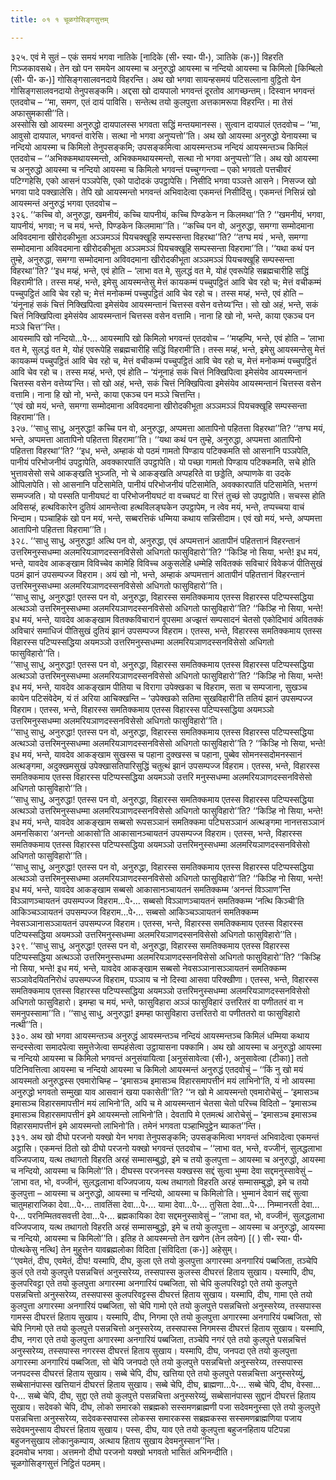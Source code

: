 ```yaml
---
title: ०१ १ चूळगोसिङ्गसुत्तम्

---
```


३२५. एवं मे सुतं – एकं समयं भगवा नातिके [नादिके (सी॰ स्या॰ पी॰), ञातिके (क॰)] विहरति गिञ्जकावसथे। तेन खो पन समयेन आयस्मा च अनुरुद्धो आयस्मा च नन्दियो आयस्मा च किमिलो [किम्बिलो (सी॰ पी॰ क॰)] गोसिङ्गसालवनदाये विहरन्ति। अथ खो भगवा सायन्हसमयं पटिसल्लाना वुट्ठितो येन गोसिङ्गसालवनदायो तेनुपसङ्कमि। अद्दसा खो दायपालो भगवन्तं दूरतोव आगच्छन्तम्। दिस्वान भगवन्तं एतदवोच – ‘‘मा, समण, एतं दायं पाविसि। सन्तेत्थ तयो कुलपुत्ता अत्तकामरूपा विहरन्ति। मा तेसं अफासुमकासी’’ति।  
अस्सोसि खो आयस्मा अनुरुद्धो दायपालस्स भगवता सद्धिं मन्तयमानस्स। सुत्वान दायपालं एतदवोच – ‘‘मा, आवुसो दायपाल, भगवन्तं वारेसि। सत्था नो भगवा अनुप्पत्तो’’ति। अथ खो आयस्मा अनुरुद्धो येनायस्मा च नन्दियो आयस्मा च किमिलो तेनुपसङ्कमि; उपसङ्कमित्वा आयस्मन्तञ्च नन्दियं आयस्मन्तञ्च किमिलं एतदवोच – ‘‘अभिक्कमथायस्मन्तो, अभिक्कमथायस्मन्तो, सत्था नो भगवा अनुप्पत्तो’’ति। अथ खो आयस्मा च अनुरुद्धो आयस्मा च नन्दियो आयस्मा च किमिलो भगवन्तं पच्चुग्गन्त्वा – एको भगवतो पत्तचीवरं पटिग्गहेसि, एको आसनं पञ्ञपेसि, एको पादोदकं उपट्ठापेसि। निसीदि भगवा पञ्ञत्ते आसने। निसज्ज खो भगवा पादे पक्खालेसि। तेपि खो आयस्मन्तो भगवन्तं अभिवादेत्वा एकमन्तं निसीदिंसु। एकमन्तं निसिन्नं खो आयस्मन्तं अनुरुद्धं भगवा एतदवोच –  
३२६. ‘‘कच्चि वो, अनुरुद्धा, खमनीयं, कच्चि यापनीयं, कच्चि पिण्डकेन न किलमथा’’ति ? ‘‘खमनीयं, भगवा, यापनीयं, भगवा; न च मयं, भन्ते, पिण्डकेन किलमामा’’ति। ‘‘कच्चि पन वो, अनुरुद्धा, समग्गा सम्मोदमाना अविवदमाना खीरोदकीभूता अञ्ञमञ्ञं पियचक्खूहि सम्पस्सन्ता विहरथा’’ति? ‘‘तग्घ मयं , भन्ते, समग्गा सम्मोदमाना अविवदमाना खीरोदकीभूता अञ्ञमञ्ञं पियचक्खूहि सम्पस्सन्ता विहरामा’’ति। ‘‘यथा कथं पन तुम्हे, अनुरुद्धा, समग्गा सम्मोदमाना अविवदमाना खीरोदकीभूता अञ्ञमञ्ञं पियचक्खूहि सम्पस्सन्ता विहरथा’’ति? ‘‘इध मय्हं, भन्ते, एवं होति – ‘लाभा वत मे, सुलद्धं वत मे, योहं एवरूपेहि सब्रह्मचारीहि सद्धिं विहरामी’ति। तस्स मय्हं, भन्ते, इमेसु आयस्मन्तेसु मेत्तं कायकम्मं पच्चुपट्ठितं आवि चेव रहो च; मेत्तं वचीकम्मं पच्चुपट्ठितं आवि चेव रहो च; मेत्तं मनोकम्मं पच्चुपट्ठितं आवि चेव रहो च। तस्स मय्हं, भन्ते, एवं होति – ‘यंनूनाहं सकं चित्तं निक्खिपित्वा इमेसंयेव आयस्मन्तानं चित्तस्स वसेन वत्तेय्य’न्ति। सो खो अहं, भन्ते, सकं चित्तं निक्खिपित्वा इमेसंयेव आयस्मन्तानं चित्तस्स वसेन वत्तामि। नाना हि खो नो, भन्ते, काया एकञ्च पन मञ्ञे चित्त’’न्ति।  
आयस्मापि खो नन्दियो…पे॰… आयस्मापि खो किमिलो भगवन्तं एतदवोच – ‘‘मय्हम्पि, भन्ते, एवं होति – ‘लाभा वत मे, सुलद्धं वत मे, योहं एवरूपेहि सब्रह्मचारीहि सद्धिं विहरामी’ति। तस्स मय्हं, भन्ते, इमेसु आयस्मन्तेसु मेत्तं कायकम्मं पच्चुपट्ठितं आवि चेव रहो च, मेत्तं वचीकम्मं पच्चुपट्ठितं आवि चेव रहो च, मेत्तं मनोकम्मं पच्चुपट्ठितं आवि चेव रहो च। तस्स मय्हं, भन्ते, एवं होति – ‘यंनूनाहं सकं चित्तं निक्खिपित्वा इमेसंयेव आयस्मन्तानं चित्तस्स वसेन वत्तेय्य’न्ति। सो खो अहं, भन्ते, सकं चित्तं निक्खिपित्वा इमेसंयेव आयस्मन्तानं चित्तस्स वसेन वत्तामि। नाना हि खो नो, भन्ते, काया एकञ्च पन मञ्ञे चित्तन्ति।  
‘‘एवं खो मयं, भन्ते, समग्गा सम्मोदमाना अविवदमाना खीरोदकीभूता अञ्ञमञ्ञं पियचक्खूहि सम्पस्सन्ता विहरामा’’ति।  
३२७. ‘‘साधु साधु, अनुरुद्धा! कच्चि पन वो, अनुरुद्धा, अप्पमत्ता आतापिनो पहितत्ता विहरथा’’ति? ‘‘तग्घ मयं, भन्ते, अप्पमत्ता आतापिनो पहितत्ता विहरामा’’ति। ‘‘यथा कथं पन तुम्हे, अनुरुद्धा, अप्पमत्ता आतापिनो पहितत्ता विहरथा’’ति? ‘‘इध, भन्ते, अम्हाकं यो पठमं गामतो पिण्डाय पटिक्कमति सो आसनानि पञ्ञपेति, पानीयं परिभोजनीयं उपट्ठापेति, अवक्कारपातिं उपट्ठापेति। यो पच्छा गामतो पिण्डाय पटिक्कमति, सचे होति भुत्तावसेसो सचे आकङ्खति भुञ्जति, नो चे आकङ्खति अप्पहरिते वा छड्डेति, अप्पाणके वा उदके ओपिलापेति। सो आसनानि पटिसामेति, पानीयं परिभोजनीयं पटिसामेति, अवक्कारपातिं पटिसामेति, भत्तग्गं सम्मज्जति। यो पस्सति पानीयघटं वा परिभोजनीयघटं वा वच्चघटं वा रित्तं तुच्छं सो उपट्ठापेति। सचस्स होति अविसय्हं, हत्थविकारेन दुतियं आमन्तेत्वा हत्थविलङ्घकेन उपट्ठापेम, न त्वेव मयं, भन्ते, तप्पच्चया वाचं भिन्दाम। पञ्चाहिकं खो पन मयं, भन्ते, सब्बरत्तिकं धम्मिया कथाय सन्निसीदाम। एवं खो मयं, भन्ते, अप्पमत्ता आतापिनो पहितत्ता विहरामा’’ति।  
३२८. ‘‘साधु साधु, अनुरुद्धा! अत्थि पन वो, अनुरुद्धा, एवं अप्पमत्तानं आतापीनं पहितत्तानं विहरन्तानं उत्तरिमनुस्सधम्मा अलमरियञाणदस्सनविसेसो अधिगतो फासुविहारो’’ति? ‘‘किञ्हि नो सिया, भन्ते! इध मयं, भन्ते, यावदेव आकङ्खाम विविच्चेव कामेहि विविच्च अकुसलेहि धम्मेहि सवितक्कं सविचारं विवेकजं पीतिसुखं पठमं झानं उपसम्पज्ज विहराम। अयं खो नो, भन्ते, अम्हाकं अप्पमत्तानं आतापीनं पहितत्तानं विहरन्तानं उत्तरिमनुस्सधम्मा अलमरियञाणदस्सनविसेसो अधिगतो फासुविहारो’’ति।  
‘‘साधु साधु, अनुरुद्धा! एतस्स पन वो, अनुरुद्धा, विहारस्स समतिक्कमाय एतस्स विहारस्स पटिप्पस्सद्धिया अत्थञ्ञो उत्तरिमनुस्सधम्मा अलमरियञाणदस्सनविसेसो अधिगतो फासुविहारो’’ति? ‘‘किञ्हि नो सिया, भन्ते! इध मयं, भन्ते, यावदेव आकङ्खाम वितक्कविचारानं वूपसमा अज्झत्तं सम्पसादनं चेतसो एकोदिभावं अवितक्कं अविचारं समाधिजं पीतिसुखं दुतियं झानं उपसम्पज्ज विहराम। एतस्स, भन्ते, विहारस्स समतिक्कमाय एतस्स विहारस्स पटिप्पस्सद्धिया अयमञ्ञो उत्तरिमनुस्सधम्मा अलमरियञाणदस्सनविसेसो अधिगतो फासुविहारो’’ति।  
‘‘साधु साधु, अनुरुद्धा! एतस्स पन वो, अनुरुद्धा, विहारस्स समतिक्कमाय एतस्स विहारस्स पटिप्पस्सद्धिया अत्थञ्ञो उत्तरिमनुस्सधम्मा अलमरियञाणदस्सनविसेसो अधिगतो फासुविहारो’’ति? ‘‘किञ्हि नो सिया, भन्ते! इध मयं, भन्ते, यावदेव आकङ्खाम पीतिया च विरागा उपेक्खका च विहराम, सता च सम्पजाना, सुखञ्च कायेन पटिसंवेदेम, यं तं अरिया आचिक्खन्ति – ‘उपेक्खको सतिमा सुखविहारी’ति ततियं झानं उपसम्पज्ज विहराम। एतस्स, भन्ते, विहारस्स समतिक्कमाय एतस्स विहारस्स पटिप्पस्सद्धिया अयमञ्ञो उत्तरिमनुस्सधम्मा अलमरियञाणदस्सनविसेसो अधिगतो फासुविहारो’’ति।  
‘‘साधु साधु, अनुरुद्धा! एतस्स पन वो, अनुरुद्धा, विहारस्स समतिक्कमाय एतस्स विहारस्स पटिप्पस्सद्धिया अत्थञ्ञो उत्तरिमनुस्सधम्मा अलमरियञाणदस्सनविसेसो अधिगतो फासुविहारो’’ति ? ‘‘किञ्हि नो सिया, भन्ते! इध मयं, भन्ते, यावदेव आकङ्खाम सुखस्स च पहाना दुक्खस्स च पहाना, पुब्बेव सोमनस्सदोमनस्सानं अत्थङ्गमा, अदुक्खमसुखं उपेक्खासतिपारिसुद्धिं चतुत्थं झानं उपसम्पज्ज विहराम। एतस्स, भन्ते, विहारस्स समतिक्कमाय एतस्स विहारस्स पटिप्पस्सद्धिया अयमञ्ञो उत्तरि मनुस्सधम्मा अलमरियञाणदस्सनविसेसो अधिगतो फासुविहारो’’ति।  
‘‘साधु साधु, अनुरुद्धा! एतस्स पन वो, अनुरुद्धा, विहारस्स समतिक्कमाय एतस्स विहारस्स पटिप्पस्सद्धिया अत्थञ्ञो उत्तरिमनुस्सधम्मा अलमरियञाणदस्सनविसेसो अधिगतो फासुविहारो’’ति? ‘‘किञ्हि नो सिया, भन्ते! इध मयं, भन्ते, यावदेव आकङ्खाम सब्बसो रूपसञ्ञानं समतिक्कमा पटिघसञ्ञानं अत्थङ्गमा नानत्तसञ्ञानं अमनसिकारा ‘अनन्तो आकासो’ति आकासानञ्चायतनं उपसम्पज्ज विहराम। एतस्स, भन्ते, विहारस्स समतिक्कमाय एतस्स विहारस्स पटिप्पस्सद्धिया अयमञ्ञो उत्तरिमनुस्सधम्मा अलमरियञाणदस्सनविसेसो अधिगतो फासुविहारो’’ति।  
‘‘साधु साधु, अनुरुद्धा! एतस्स पन वो, अनुरुद्धा, विहारस्स समतिक्कमाय एतस्स विहारस्स पटिप्पस्सद्धिया अत्थञ्ञो उत्तरिमनुस्सधम्मा अलमरियञाणदस्सनविसेसो अधिगतो फासुविहारो’’ति? ‘‘किञ्हि नो सिया, भन्ते! इध मयं, भन्ते, यावदेव आकङ्खाम सब्बसो आकासानञ्चायतनं समतिक्कम्म ‘अनन्तं विञ्ञाण’न्ति विञ्ञाणञ्चायतनं उपसम्पज्ज विहराम…पे॰… सब्बसो विञ्ञाणञ्चायतनं समतिक्कम्म ‘नत्थि किञ्ची’ति आकिञ्चञ्ञायतनं उपसम्पज्ज विहराम…पे॰… सब्बसो आकिञ्चञ्ञायतनं समतिक्कम्म नेवसञ्ञानासञ्ञायतनं उपसम्पज्ज विहराम। एतस्स, भन्ते, विहारस्स समतिक्कमाय एतस्स विहारस्स पटिप्पस्सद्धिया अयमञ्ञो उत्तरिमनुस्सधम्मा अलमरियञाणदस्सनविसेसो अधिगतो फासुविहारो’’ति।  
३२९. ‘‘साधु साधु, अनुरुद्धा! एतस्स पन वो, अनुरुद्धा, विहारस्स समतिक्कमाय एतस्स विहारस्स पटिप्पस्सद्धिया अत्थञ्ञो उत्तरिमनुस्सधम्मा अलमरियञाणदस्सनविसेसो अधिगतो फासुविहारो’’ति? ‘‘किञ्हि नो सिया, भन्ते! इध मयं, भन्ते, यावदेव आकङ्खाम सब्बसो नेवसञ्ञानासञ्ञायतनं समतिक्कम्म सञ्ञावेदयितनिरोधं उपसम्पज्ज विहराम, पञ्ञाय च नो दिस्वा आसवा परिक्खीणा। एतस्स, भन्ते, विहारस्स समतिक्कमाय एतस्स विहारस्स पटिप्पस्सद्धिया अयमञ्ञो उत्तरिमनुस्सधम्मा अलमरियञाणदस्सनविसेसो अधिगतो फासुविहारो। इमम्हा च मयं, भन्ते, फासुविहारा अञ्ञं फासुविहारं उत्तरितरं वा पणीततरं वा न समनुपस्सामा’’ति। ‘‘साधु साधु, अनुरुद्धा! इमम्हा फासुविहारा उत्तरितरो वा पणीततरो वा फासुविहारो नत्थी’’ति।  
३३०. अथ खो भगवा आयस्मन्तञ्च अनुरुद्धं आयस्मन्तञ्च नन्दियं आयस्मन्तञ्च किमिलं धम्मिया कथाय सन्दस्सेत्वा समादपेत्वा समुत्तेजेत्वा सम्पहंसेत्वा उट्ठायासना पक्कामि। अथ खो आयस्मा च अनुरुद्धो आयस्मा च नन्दियो आयस्मा च किमिलो भगवन्तं अनुसंयायित्वा [अनुसंसावेत्वा (सी॰), अनुसावेत्वा (टीका)] ततो पटिनिवत्तित्वा आयस्मा च नन्दियो आयस्मा च किमिलो आयस्मन्तं अनुरुद्धं एतदवोचुं – ‘‘किं नु खो मयं आयस्मतो अनुरुद्धस्स एवमारोचिम्ह – ‘इमासञ्च इमासञ्च विहारसमापत्तीनं मयं लाभिनो’ति, यं नो आयस्मा अनुरुद्धो भगवतो सम्मुखा याव आसवानं खया पकासेती’’ति? ‘‘न खो मे आयस्मन्तो एवमारोचेसुं – ‘इमासञ्च इमासञ्च विहारसमापत्तीनं मयं लाभिनो’ति, अपि च मे आयस्मन्तानं चेतसा चेतो परिच्च विदितो – ‘इमासञ्च इमासञ्च विहारसमापत्तीनं इमे आयस्मन्तो लाभिनो’ति। देवतापि मे एतमत्थं आरोचेसुं – ‘इमासञ्च इमासञ्च विहारसमापत्तीनं इमे आयस्मन्तो लाभिनो’ति। तमेनं भगवता पञ्हाभिपुट्ठेन ब्याकत’’न्ति।  
३३१. अथ खो दीघो परजनो यक्खो येन भगवा तेनुपसङ्कमि; उपसङ्कमित्वा भगवन्तं अभिवादेत्वा एकमन्तं अट्ठासि। एकमन्तं ठितो खो दीघो परजनो यक्खो भगवन्तं एतदवोच – ‘‘लाभा वत, भन्ते, वज्जीनं, सुलद्धलाभा वज्जिपजाय, यत्थ तथागतो विहरति अरहं सम्मासम्बुद्धो, इमे च तयो कुलपुत्ता – आयस्मा च अनुरुद्धो, आयस्मा च नन्दियो, आयस्मा च किमिलो’’ति। दीघस्स परजनस्स यक्खस्स सद्दं सुत्वा भुम्मा देवा सद्दमनुस्सावेसुं – ‘लाभा वत, भो, वज्जीनं, सुलद्धलाभा वज्जिपजाय, यत्थ तथागतो विहरति अरहं सम्मासम्बुद्धो, इमे च तयो कुलपुत्ता – आयस्मा च अनुरुद्धो, आयस्मा च नन्दियो, आयस्मा च किमिलो’ति। भुम्मानं देवानं सद्दं सुत्वा चातुमहाराजिका देवा…पे॰… तावतिंसा देवा…पे॰… यामा देवा…पे॰… तुसिता देवा…पे॰… निम्मानरती देवा…पे॰… परनिम्मितवसवत्ती देवा…पे॰… ब्रह्मकायिका देवा सद्दमनुस्सावेसुं – ‘‘लाभा वत, भो, वज्जीनं, सुलद्धलाभा वज्जिपजाय, यत्थ तथागतो विहरति अरहं सम्मासम्बुद्धो, इमे च तयो कुलपुत्ता – आयस्मा च अनुरुद्धो, आयस्मा च नन्दियो, आयस्मा च किमिलो’’ति। इतिह ते आयस्मन्तो तेन खणेन (तेन लयेन) [( ) सी॰ स्या॰ पी॰ पोत्थकेसु नत्थि] तेन मुहुत्तेन यावब्रह्मलोका विदिता [संविदिता (क॰)] अहेसुम्।  
‘‘एवमेतं, दीघ, एवमेतं, दीघ! यस्मापि, दीघ, कुला एते तयो कुलपुत्ता अगारस्मा अनगारियं पब्बजिता, तञ्चेपि कुलं एते तयो कुलपुत्ते पसन्नचित्तं अनुस्सरेय्य, तस्सपास्स कुलस्स दीघरत्तं हिताय सुखाय। यस्मापि, दीघ, कुलपरिवट्टा एते तयो कुलपुत्ता अगारस्मा अनगारियं पब्बजिता, सो चेपि कुलपरिवट्टो एते तयो कुलपुत्ते पसन्नचित्तो अनुस्सरेय्य, तस्सपास्स कुलपरिवट्टस्स दीघरत्तं हिताय सुखाय। यस्मापि, दीघ, गामा एते तयो कुलपुत्ता अगारस्मा अनगारियं पब्बजिता, सो चेपि गामो एते तयो कुलपुत्ते पसन्नचित्तो अनुस्सरेय्य, तस्सपास्स गामस्स दीघरत्तं हिताय सुखाय। यस्मापि, दीघ, निगमा एते तयो कुलपुत्ता अगारस्मा अनगारियं पब्बजिता, सो चेपि निगमो एते तयो कुलपुत्ते पसन्नचित्तो अनुस्सरेय्य, तस्सपास्स निगमस्स दीघरत्तं हिताय सुखाय। यस्मापि, दीघ, नगरा एते तयो कुलपुत्ता अगारस्मा अनगारियं पब्बजिता, तञ्चेपि नगरं एते तयो कुलपुत्ते पसन्नचित्तं अनुस्सरेय्य, तस्सपास्स नगरस्स दीघरत्तं हिताय सुखाय। यस्मापि, दीघ, जनपदा एते तयो कुलपुत्ता अगारस्मा अनगारियं पब्बजिता, सो चेपि जनपदो एते तयो कुलपुत्ते पसन्नचित्तो अनुस्सरेय्य, तस्सपास्स जनपदस्स दीघरत्तं हिताय सुखाय। सब्बे चेपि, दीघ, खत्तिया एते तयो कुलपुत्ते पसन्नचित्ता अनुस्सरेय्युं, सब्बेसानंपास्स खत्तियानं दीघरत्तं हिताय सुखाय। सब्बे चेपि, दीघ, ब्राह्मणा…पे॰… सब्बे चेपि, दीघ, वेस्सा…पे॰… सब्बे चेपि, दीघ, सुद्दा एते तयो कुलपुत्ते पसन्नचित्ता अनुस्सरेय्युं, सब्बेसानंपास्स सुद्दानं दीघरत्तं हिताय सुखाय। सदेवको चेपि, दीघ, लोको समारको सब्रह्मको सस्समणब्राह्मणी पजा सदेवमनुस्सा एते तयो कुलपुत्ते पसन्नचित्ता अनुस्सरेय्य, सदेवकस्सपास्स लोकस्स समारकस्स सब्रह्मकस्स सस्समणब्राह्मणिया पजाय सदेवमनुस्साय दीघरत्तं हिताय सुखाय। पस्स, दीघ, याव एते तयो कुलपुत्ता बहुजनहिताय पटिपन्ना बहुजनसुखाय लोकानुकम्पाय, अत्थाय हिताय सुखाय देवमनुस्सान’’न्ति।  
इदमवोच भगवा। अत्तमनो दीघो परजनो यक्खो भगवतो भासितं अभिनन्दीति।  
चूळगोसिङ्गसुत्तं निट्ठितं पठमम्।  

